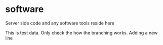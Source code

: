 # software
Server side code and any software tools reside here

This is test data. 
Only check the how the branching works.
Adding a new line

